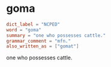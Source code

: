 # goma

``` toml
dict_label = "NCPED"
word = "goma"
summary = "one who possesses cattle."
grammar_comment = "mfn."
also_written_as = ["gomat"]
```

one who possesses cattle.

